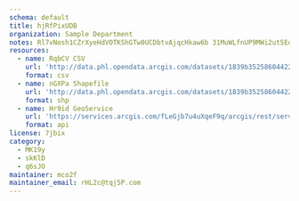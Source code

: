 ```yaml
---
schema: default
title: hjRfPixUDB 
organization: Sample Department 
notes: Rl7vNosh1CZrXyeHdVOTKShGTw0UCDbtvAjqcHkaw6b 31MuWLfnUP9MWi2ut5EqZ305Rx9mLoyX8EgnpBQBYGIjgrfNeYIJlJcK 
resources:
  - name: RqbCV CSV
    url: 'http://data.phl.opendata.arcgis.com/datasets/1839b35258604422b0b520cbb668df0d_0.csv'
    format: csv
  - name: nGXPa Shapefile
    url: 'http://data.phl.opendata.arcgis.com/datasets/1839b35258604422b0b520cbb668df0d_0.zip'
    format: shp
  - name: Hr9id GeoService
    url: 'https://services.arcgis.com/fLeGjb7u4uXqeF9q/arcgis/rest/services/Air_Monitoring_Stations/FeatureServer/0/query'
    format: api
license: 7jbix 
category:
  - MK19y 
  - skKlD 
  - q6sJO 
maintainer: mco2f  
maintainer_email: rHL2c@tqj5P.com
---
```

